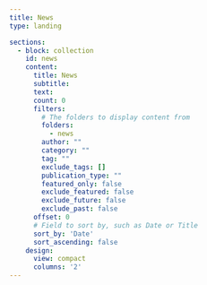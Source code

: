 ```yaml
---
title: News
type: landing

sections:
  - block: collection
    id: news
    content:
      title: News
      subtitle:
      text:
      count: 0
      filters:
        # The folders to display content from
        folders:
          - news
        author: ""
        category: ""
        tag: ""
        exclude_tags: []
        publication_type: ""
        featured_only: false
        exclude_featured: false
        exclude_future: false
        exclude_past: false
      offset: 0
      # Field to sort by, such as Date or Title
      sort_by: 'Date'
      sort_ascending: false
    design:
      view: compact
      columns: '2'
---
```

